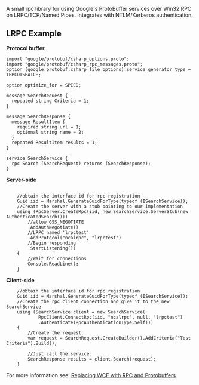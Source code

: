 A small rpc library for using Google's ProtoBuffer services over Win32 RPC on LRPC/TCP/Named Pipes.  Integrates with NTLM/Kerberos authentication.

## LRPC Example ##
**Protocol buffer**
```
import "google/protobuf/csharp_options.proto";
import "google/protobuf/csharp_rpc_messages.proto";
option (google.protobuf.csharp_file_options).service_generator_type = IRPCDISPATCH;

option optimize_for = SPEED;

message SearchRequest {
  repeated string Criteria = 1;
}

message SearchResponse {
  message ResultItem {
    required string url = 1;
    optional string name = 2;
  }
  repeated ResultItem results = 1;
}

service SearchService {
  rpc Search (SearchRequest) returns (SearchResponse);
}
```
**Server-side**
```

    //obtain the interface id for rpc registration
    Guid iid = Marshal.GenerateGuidForType(typeof (ISearchService));
    //Create the server with a stub pointing to our implementation
    using (RpcServer.CreateRpc(iid, new SearchService.ServerStub(new AuthenticatedSearch()))
        //allow GSS_NEGOTIATE
        .AddAuthNegotiate()
        //LRPC named 'lrpctest'
        .AddProtocol("ncalrpc", "lrpctest")
        //Begin responding
        .StartListening())
    {
        //Wait for connections
        Console.ReadLine();
    }
```

**Client-side**
```
    //obtain the interface id for rpc registration
    Guid iid = Marshal.GenerateGuidForType(typeof (ISearchService));
    //Create the rpc client connection and give it to the new SearchService
    using (SearchService client = new SearchService(
            RpcClient.ConnectRpc(iid, "ncalrpc", null, "lrpctest")
            .Authenticate(RpcAuthenticationType.Self)))
    {
        //Create the request:
        var request = SearchRequest.CreateBuilder().AddCriteria("Test Criteria").Build();

        //Just call the service:
        SearchResponse results = client.Search(request);
    }
```

For more information see: [Replacing WCF with RPC and Protobuffers](http://csharptest.net/1177/wcf-replacement-for-cross-processmachine-communication)